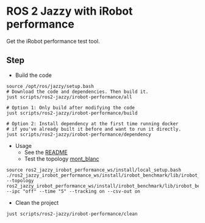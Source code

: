 # ROS 2 Jazzy with iRobot performance

Get the iRobot performance test tool.

## Step

* Build the code

```shell
source /opt/ros/jazzy/setup.bash
# Download the code and dependencies. Then build it.
just scripts/ros2-jazzy/irobot-performance/all

# Option 1: Only build after modifying the code
just scripts/ros2-jazzy/irobot-performance/build

# Option 2: Install dependency at the first time running docker
# if you've already built it before and want to run it directly.
just scripts/ros2-jazzy/irobot-performance/dependency
```

* Usage
  * See the [README](https://github.com/irobot-ros/ros2-performance)
  * Test the topology [mont_blanc](https://github.com/irobot-ros/ros2-performance/blob/rolling/irobot_benchmark/topology/mont_blanc.pdf)

```shell
source ros2_jazzy_irobot_performance_ws/install/local_setup.bash
./ros2_jazzy_irobot_performance_ws/install/irobot_benchmark/lib/irobot_benchmark/irobot_benchmark --topology ros2_jazzy_irobot_performance_ws/install/irobot_benchmark/lib/irobot_benchmark/topology/mont_blanc.json --ipc "off" --time "5" --tracking on --csv-out on
```

* Clean the project

```shell
just scripts/ros2-jazzy/irobot-performance/clean
```
